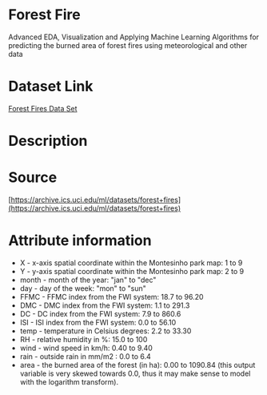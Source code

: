# Forest Fire
Advanced EDA, Visualization and Applying Machine Learning Algorithms for predicting the burned area of forest fires using meteorological and other data

# Dataset Link
[Forest Fires Data Set](https://www.kaggle.com/datasets/elikplim/forest-fires-data-set)

# Description

# Source
[https://archive.ics.uci.edu/ml/datasets/forest+fires](https://archive.ics.uci.edu/ml/datasets/forest+fires)

# Attribute information
* X - x-axis spatial coordinate within the Montesinho park map: 1 to 9
* Y - y-axis spatial coordinate within the Montesinho park map: 2 to 9
* month - month of the year: "jan" to "dec"
* day - day of the week: "mon" to "sun"
* FFMC - FFMC index from the FWI system: 18.7 to 96.20
* DMC - DMC index from the FWI system: 1.1 to 291.3
* DC - DC index from the FWI system: 7.9 to 860.6
* ISI - ISI index from the FWI system: 0.0 to 56.10
* temp - temperature in Celsius degrees: 2.2 to 33.30
* RH - relative humidity in %: 15.0 to 100
* wind - wind speed in km/h: 0.40 to 9.40
* rain - outside rain in mm/m2 : 0.0 to 6.4
* area - the burned area of the forest (in ha): 0.00 to 1090.84
(this output variable is very skewed towards 0.0, thus it may make
sense to model with the logarithm transform).
